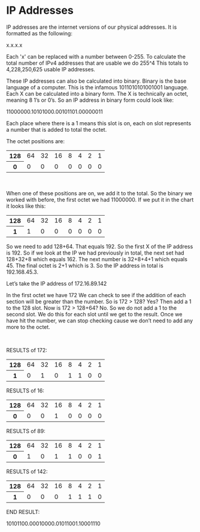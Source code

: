 # IP Addresses
IP addresses are the internet versions of our physical addresses. It is formatted as the following:

x.x.x.x

Each 'x' can be replaced with a number between 0-255.
To calculate the total number of IPv4 addresses that are usable we do 255^4
This totals to 4,228,250,625 usable IP addresses.

These IP addresses can also be calculated into binary. Binary is the base language of a computer. This is the infamous 1011010101001001 language. Each X can be calculated into a binary form. The X is technically an octet, meaning 8 1’s or 0’s. So an IP address in binary form could look like:

11000000.10101000.00101101.00000011

Each place where there is a 1 means this slot is on, each on slot represents a number that is added to total the octet. 

The octet positions are:

<table>
  <tr>
    <th>128</th>
    <td>64</td>
    <td>32</td>
    <td>16</td>
    <td>8</td>
    <td>4</td>
    <td>2</td>
    <td>1</td>
  </tr>
  <tr>
    <th>0</th>
    <td>0</td>
    <td>0</td>
    <td>0</td>
    <td>0</td>
    <td>0</td>
    <td>0</td>
    <td>0</td>
  </tr>
</table>

&nbsp;

When one of these positions are on, we add it to the total.
So the binary we worked with before, the first octet we had 11000000.
If we put it in the chart it looks like this:

<table>
  <tr>
    <th>128</th>
    <td>64</td>
    <td>32</td>
    <td>16</td>
    <td>8</td>
    <td>4</td>
    <td>2</td>
    <td>1</td>
  </tr>
  <tr>
    <th>1</th>
    <td>1</td>
    <td>0</td>
    <td>0</td>
    <td>0</td>
    <td>0</td>
    <td>0</td>
    <td>0</td>
  </tr>
</table>

So we need to add 128+64. That equals 192. So the first X of the IP address is 192.
So if we look at the IP we had previously in total, the next set had 128+32+8 which equals 162.
The next number is 32+8+4+1 which equals 45. The final octet is 2+1 which is 3. So the IP address in total is 192.168.45.3.


Let’s take the IP address of 172.16.89.142


In the first octet we have 172
We can check to see if the addition of each section will be greater than the number.
So is 172 > 128? Yes? Then add a 1 to the 128 slot. Now is 172 > 128+64? No. So we do not add a 1 to the second slot. We do this for each slot until we get to the result. Once we have hit the number, we can stop checking cause we don’t need to add any more to the octet. 

&nbsp;

RESULTS of 172:

<table>
  <tr>
    <th>128</th>
    <td>64</td>
    <td>32</td>
    <td>16</td>
    <td>8</td>
    <td>4</td>
    <td>2</td>
    <td>1</td>
  </tr>
  <tr>
    <th>1</th>
    <td>0</td>
    <td>1</td>
    <td>0</td>
    <td>1</td>
    <td>1</td>
    <td>0</td>
    <td>0</td>
  </tr>
</table>

RESULTS of 16:

<table>
  <tr>
    <th>128</th>
    <td>64</td>
    <td>32</td>
    <td>16</td>
    <td>8</td>
    <td>4</td>
    <td>2</td>
    <td>1</td>
  </tr>
  <tr>
    <th>0</th>
    <td>0</td>
    <td>0</td>
    <td>1</td>
    <td>0</td>
    <td>0</td>
    <td>0</td>
    <td>0</td>
  </tr>
</table>

RESULTS of 89:

<table>
  <tr>
    <th>128</th>
    <td>64</td>
    <td>32</td>
    <td>16</td>
    <td>8</td>
    <td>4</td>
    <td>2</td>
    <td>1</td>
  </tr>
  <tr>
    <th>0</th>
    <td>1</td>
    <td>0</td>
    <td>1</td>
    <td>1</td>
    <td>0</td>
    <td>0</td>
    <td>1</td>
  </tr>
</table>

RESULTS of 142:

<table>
  <tr>
    <th>128</th>
    <td>64</td>
    <td>32</td>
    <td>16</td>
    <td>8</td>
    <td>4</td>
    <td>2</td>
    <td>1</td>
  </tr>
  <tr>
    <th>1</th>
    <td>0</td>
    <td>0</td>
    <td>0</td>
    <td>1</td>
    <td>1</td>
    <td>1</td>
    <td>0</td>
  </tr>
</table>

END RESULT:

10101100.00010000.01011001.10001110

